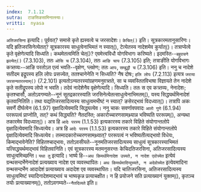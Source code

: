 ```yaml
---
index:  7.1.12
sutra:  टाङसिङसामिनात्स्याः।
vritti:  nyasa
---
```


`अतिजरसिना` इत्यादि। पूर्ववत्? समासे कृते ह्यस्वत्वे च जरसादेशः। `केचित्()` इति। सूत्रकारमतानुसारिणः। यदि ह्रतिजरसिनेत्येतत्? सूत्रकारस्य साधुत्वेनाभिमतं न स्यात्(), टेत्येतस्य नादेशमेव कुर्यात्()। तत्राप्येत्वे कृते वृक्षेणेत्यादि सिध्यति। कथमेतत्वमिति चेत्()? एवमेत्त्वविधौ योगविभागः करिष्यते। इदमस्ति--`बहुवचने झल्येत्()` (7.3.103), ततः `ओसि च` (7.3.104), ततः `आङि चापः` (7.3.105) इति; तत्राङीति योगविभागः कत्र्तव्यः--आङि परतोऽत एत्वं भवति--वृक्षेण, प्लक्षेण; ततः `आपः`, `सम्बुद्धौ च` (7.3.106) इति। ननु च नादेशे सतीदम इद्रूपस्य हलि लोपः प्रसज्येत, ततश्चानेनेति न सिध्यति? नैष दोषः; `हलि लोपः` (7.2.113) इत्यत्र `जराया जरसन्यतरस्याम्()` (7.2.101) इत्यतोऽन्यतरस्यांग्रहणमनुवत्र्तते, सा च व्यवस्तितविभाषा विज्ञायते तेन नादेशे कृते सतीद्रूपस्य लोपो न भवति। तदेवं नादेशेनैव वृक्षेणेत्यादि। सिध्यति। ततः स एव कत्र्तव्यः, नेनादेशः; कृतश्चासौ, अतोऽवगम्यते--नूनं सूतद्रकारस्याति जरसिनेत्येतत्साधुत्वेनाभिमतम्(), यस्य सिद्ध्यर्थमिनादेशं कृतवानितिति। तथा यद्यतिजरसादित्यस्य साधुत्वमभीष्टं न स्यात्? ङसेरद्भावं विदध्यात्()। तत्रापि अकः सवर्णे दीर्घत्वेन (6.1.97) वृक्षादित्येवमादि सिद्ध्यत्येव। ननु चाकः सवर्णावपवादः `आतो गुणे` (6.1.94) पररूपत्वं प्राप्नोति, तत्? कथं सिद्ध्यति? नैतदस्ति; अकारोच्चारणसामथ्र्यान्न भविष्यति पररूपम्(), अन्यथा तकारमेव विदध्यात्()। अत्र हि `आदेः परस्य` (1.1.53) इत्यकारस्य तकारे विहिते संयोगान्तलोपे वृक्षादित्येवमादि सिध्यत्येव। अत्र हि `आदेः परस्य` (1.1.53) इत्यकारस्य तकारे विहिते संयोगान्तलोपे वृक्षादित्येवमादि सिध्यत्येव। तस्मादकारोच्चरणसामथ्र्यात्? पररूपत्वं न भविष्यतीत्यद्भावो विधेयः, किमाद्भावेनेति? विहितश्चाद्भावः, ततोऽवसीयते--नूनमतिजरसादित्यस्य साधुत्वं सूत्रकारस्याभिमतं यत्सिद्ध्यर्थमाद्भावं विहितवानिति। एवं सूत्रकारस्य मतमनुसरन्तः केचिदतिजरसिना, अतिजरसादित्यस्य साधुत्वमिच्छन्ति। `यथा तु` इत्यादि। भाष्ये हि--`अथ किमर्थमिनादेश उच्यते, न नादेश एवोच्येत` इत्येवं ग्रन्थसन्दर्भेणेनादेशं प्रत्यख्याय नादेश एव व्यवस्थापितः। `अथ किमर्थमादिप्युच्यते, न अदेवोच्येत` इत्येवमादिना ग्रन्थसन्दर्भेण आदादेशं प्रत्याख्याय अदादेश एव व्यवस्थापितः। यदि चातिजरसिना, अतिजरसादित्यस्य साधुत्वमिष्टं स्यादिनादेशमाद्भावं च भाष्यकृन्न प्रत्याचक्षीत। न हि प्रयोजने सति प्रत्याख्यानं युक्तम्(), कृतञ्च तयोः प्रत्याख्यानम्(), ततोऽवगम्यते--`नैतदिव्यते` इति॥
